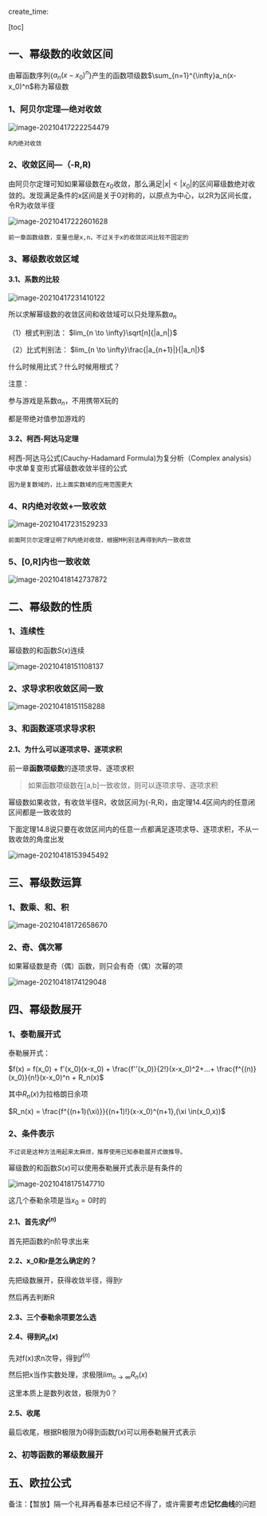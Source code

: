 

create_time:

[toc]



## 一、幂级数的收敛区间

由幂函数序列{$a_n(x-x_0)^n$}产生的函数项级数$\sum_{n=1}^{\infty}a_n(x-x_0)^n$称为幂级数

### 1、阿贝尔定理—绝对收敛

![image-20210417222254479](C:\Users\lalalala\mathProject\math\华东数学分析\images\阿贝尔定理.png)

`R内绝对收敛`

### 2、收敛区间—（-R,R)

由阿贝尔定理可知如果幂级数在$x_0$收敛，那么满足$|x|<|x_0|$的区间幂级数绝对收敛的。发现满足条件的x区间是关于0对称的，以原点为中心，以2R为区间长度，令R为收敛半径

![image-20210417222601628](C:\Users\lalalala\mathProject\math\华东数学分析\images\幂级数收敛域对称.png)

`前一章函数级数，变量也是x,n，不过关于x的收敛区间比较不固定的`



### 3、幂级数收敛区域

#### 3.1、系数的比较

![image-20210417231410122](C:\Users\lalalala\mathProject\math\华东数学分析\images\幂级数收敛半径判断.png)

所以求解幂级数的收敛区间和收敛域可以只处理系数$a_n$

（1）根式判别法： $lim_{n \to \infty}\sqrt[n]{|a_n|}$

（2）比式判别法： $lim_{n \to \infty}\frac{|a_{n+1}|}{|a_n|}$

什么时候用比式？什么时候用根式？



注意：

参与游戏是系数$a_n$，不用携带X玩的

都是带绝对值参加游戏的



#### 3.2、柯西-阿达马定理

柯西-阿达马公式(Cauchy-Hadamard Formula)为复分析（Complex analysis）中求单复变形式幂级数收敛半径的公式

`因为是复数域的，比上面实数域的应用范围更大`



### 4、R内绝对收敛+一致收敛

![image-20210417231529233](C:\Users\lalalala\mathProject\math\华东数学分析\images\幂级数R内绝对收敛和一致收敛.png)

`前面阿贝尔定理证明了R内绝对收敛，根据M判别法再得到R内一致收敛`



### 5、[0,R]内也一致收敛

![image-20210418142737872](C:\Users\lalalala\mathProject\math\华东数学分析\images\0-R上也一致收敛.png)



## 二、幂级数的性质

### 1、连续性

幂级数的和函数$S(x)$连续

![image-20210418151108137](C:\Users\lalalala\mathProject\math\华东数学分析\images\幂级数和函数连续.png)



### 2、求导求积收敛区间一致

![image-20210418151158288](C:\Users\lalalala\mathProject\math\华东数学分析\images\幂级数求导求积收敛区间一致.png)



### 3、和函数逐项求导求积

#### 2.1、为什么可以逐项求导、逐项求积

前一章**函数项级数**的逐项求导、逐项求积

> 如果函数项级数在[a,b]一致收敛，则可以逐项求导、逐项求积

幂级数如果收敛，有收敛半径R，收敛区间为(-R,R)，由定理14.4区间内的任意闭区间都是一致收敛的



下面定理14.8说只要在收敛区间内的任意一点都满足逐项求导、逐项求积，不从一致收敛的角度出发

![image-20210418153945492](C:\Users\lalalala\mathProject\math\华东数学分析\images\幂级数和函数.png)



## 三、幂级数运算

### 1、数乘、和、积

![image-20210418172658670](C:\Users\lalalala\mathProject\math\华东数学分析\images\幂级数运算.png)

### 2、奇、偶次幂

如果幂级数是奇（偶）函数，则只会有奇（偶）次幂的项

![image-20210418174129048](C:\Users\lalalala\mathProject\math\华东数学分析\images\偶函数之后偶次幂.png)

## 四、幂级数展开

### 1、泰勒展开式

泰勒展开式：

$f(x) = f(x_0) + f'(x_0)(x-x_0) + \frac{f''(x_0)}{2!}(x-x_0)^2+...+ \frac{f^{(n)}(x_0)}{n!}(x-x_0)^n + R_n(x)$

其中$R_n(x)$为拉格朗日余项

$R_n(x) = \frac{f^{(n+1)(\xi)}}{(n+1)!}(x-x_0)^{n+1},(\xi \in(x_0,x))$



### 2、条件表示

`不过说是这种方法用起来太麻烦，推荐使用已知泰勒展开式做推导。`

幂级数的和函数$S(x)$可以使用泰勒展开式表示是有条件的

![image-20210418175147710](C:\Users\lalalala\mathProject\math\华东数学分析\images\幂级数的和与泰勒展开式.png)

这几个泰勒余项是当$x_0=0$时的

#### 2.1、首先求$f^{(n)}$

首先把函数的n阶导求出来

#### 2.2、x_0和r是怎么确定的？

先把级数展开，获得收敛半径，得到r

然后再去判断R

#### 2.3、三个泰勒余项要怎么选

#### 2.4、得到$R_n(x)$

先对f(x)求n次导，得到$f^{(n)}$

然后把x当作实数处理，求极限$lim_{n \to \infty}R_n(x)$

这里本质上是数列收敛，极限为0？

#### 2.5、收尾

最后收尾，根据R极限为0得到函数$f(x)$可以用泰勒展开式表示



### 2、初等函数的幂级数展开



## 五、欧拉公式







备注：【暂放】隔一个礼拜再看基本已经记不得了，或许需要考虑**记忆曲线**的问题



